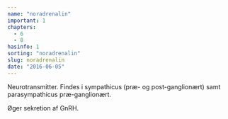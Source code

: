 ```yaml
---
name: "noradrenalin"
important: 1
chapters:
  - 6
  - 8
hasinfo: 1
sorting: "noradrenalin"
slug: noradrenalin
date: "2016-06-05"
---
```


Neurotransmitter. Findes i sympathicus (præ- og post-ganglionært) samt
parasympathicus præ-ganglionært.

Øger sekretion af GnRH.
